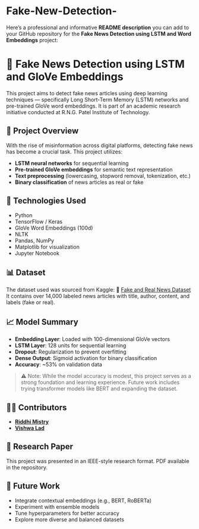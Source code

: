 # Fake-New-Detection-
Here’s a professional and informative **README description** you can add to your GitHub repository for the **Fake News Detection using LSTM and Word Embeddings** project:

# 📰 Fake News Detection using LSTM and GloVe Embeddings

This project aims to detect fake news articles using deep learning techniques — specifically Long Short-Term Memory (LSTM) networks and pre-trained GloVe word embeddings. It is part of an academic research initiative conducted at R.N.G. Patel Institute of Technology.

## 📌 Project Overview

With the rise of misinformation across digital platforms, detecting fake news has become a crucial task. This project utilizes:

* **LSTM neural networks** for sequential learning
* **Pre-trained GloVe embeddings** for semantic text representation
* **Text preprocessing** (lowercasing, stopword removal, tokenization, etc.)
* **Binary classification** of news articles as real or fake

## 🧠 Technologies Used

* Python
* TensorFlow / Keras
* GloVe Word Embeddings (100d)
* NLTK
* Pandas, NumPy
* Matplotlib for visualization
* Jupyter Notebook

## 📊 Dataset

The dataset used was sourced from Kaggle:
🔗 [Fake and Real News Dataset](https://www.kaggle.com/datasets/clmentbisaillon/fake-and-real-news-dataset)
It contains over 14,000 labeled news articles with title, author, content, and labels (fake or real).

## 📈 Model Summary

* **Embedding Layer**: Loaded with 100-dimensional GloVe vectors
* **LSTM Layer**: 128 units for sequential learning
* **Dropout**: Regularization to prevent overfitting
* **Dense Output**: Sigmoid activation for binary classification
* **Accuracy**: \~53% on validation data

> ⚠️ Note: While the model accuracy is modest, this project serves as a strong foundation and learning experience. Future work includes trying transformer models like BERT and expanding the dataset.

## 🧑‍💻 Contributors

* [**Riddhi Mistry**](https://github.com/riddhimistry141)
* [**Vishwa Lad**](https://github.com/your-friend-github-handle-here)

## 📄 Research Paper

This project was presented in an IEEE-style research format. PDF available in the repository.

## 🚀 Future Work

* Integrate contextual embeddings (e.g., BERT, RoBERTa)
* Experiment with ensemble models
* Tune hyperparameters for better accuracy
* Explore more diverse and balanced datasets
